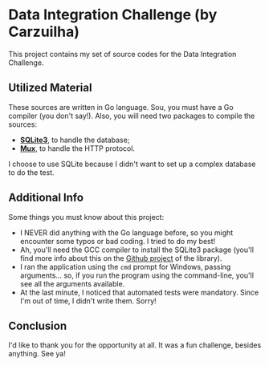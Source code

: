 # Data Integration Challenge (by Carzuilha)

This project contains my set of source codes for the Data Integration Challenge.

## Utilized Material

These sources are written in Go language. Sou, you must have a Go compiler (you don't say!). Also, you will need two packages to compile the sources:

- [**SQLite3**](http://github.com/mattn/go-sqlite3), to handle the database;
- [**Mux**](http://github.com/gorilla/mux), to handle the HTTP protocol.

I choose to use SQLite because I didn't want to set up a complex database to do the test.

## Additional Info

Some things you must know about this project:

 - I NEVER did anything with the Go language before,  so you might encounter some typos or bad coding. I tried to do my best!
 - Ah, you'll need the GCC compiler to install the SQLite3 package (you'll find more info about this on the [Github project](http://github.com/mattn/go-sqlite3) of the library).
 - I ran the application using the `cmd` prompt for Windows, passing arguments... so, if you run the program using the command-line, you'll see all the arguments available.
 - At the last minute, I noticed that automated tests were mandatory. Since I'm out of time, I didn't write them. Sorry!

## Conclusion

I'd like to thank you for the opportunity at all. It was a fun challenge, besides anything. See ya!